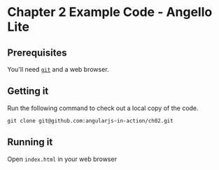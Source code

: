 # Chapter 2 Example Code - Angello Lite


## Prerequisites
You'll need [`git`](http://git-scm.com/) and a web browser.


## Getting it
Run the following command to check out a local copy of the code.

```shell
git clone git@github.com:angularjs-in-action/ch02.git
```


## Running it
Open `index.html` in your web browser

